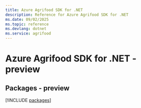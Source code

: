 ```yaml
---
title: Azure Agrifood SDK for .NET
description: Reference for Azure Agrifood SDK for .NET
ms.date: 09/02/2025
ms.topic: reference
ms.devlang: dotnet
ms.service: agrifood
---
```

# Azure Agrifood SDK for .NET - preview
## Packages - preview
[!INCLUDE [packages](agrifood-index.md)]